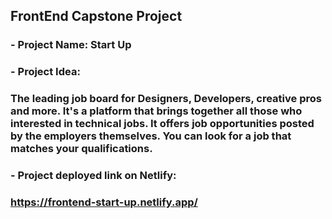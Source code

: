 ## FrontEnd Capstone Project
### - Project Name: Start Up
### - Project Idea:
### The leading job board for Designers, Developers, creative pros and more. It's a platform that brings together all those who interested in technical jobs. It offers job opportunities posted by the employers themselves. You can look for a job that matches your qualifications.
### - Project deployed link on Netlify:
### https://frontend-start-up.netlify.app/
